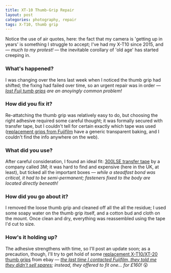 ```yaml
---
title: XT-10 Thumb-Grip Repair
layout: post
categories: photography, repair
tags: X-T10, thumb grip
---
```


Notice the use of air quotes, here: the fact that my camera is 'getting up in years' is something I struggle to accept; I've had my X-T10 since 2015, and — _much to my protest!_ — the inevitable corollary of 'old age' has started creeping in.

### What's happened? ###

I was changing over the lens last week when I noticed the thumb grip had shifted; the fixing had failed over time, so an urgent repair was in order — _[lost Fuji tumb grips](https://www.dpreview.com/forums/thread/4343992) are an anoyingly common problem!_

### How did you fix it? ###

Re-attatching the thumb grip was relatively easy to do, but choosing the right adhesive required some careful thought; it was formally secured with transfer tape, but I couldn't tell for certain exactly which tape was used ([replacement grips from Fujifilm](https://m.youtube.com/watch?v=cjHktODe0qU&pp=ygUQeC10MTAgdGh1bWIgZ3JpcA%3D%3D) have a generic transparent baking, and I couldn't find the info anywhere on the web). 

### What did you use? ###

After careful consideration, I found an ideal fit: [300LSE transfer tape](https://technicaldatasheets.3m.com/en_US?pif=000044?locale=en-US) by a company called 3M; it was hard to find and expensive (here in the UK, at least), but ticked all the important boxes — _while a steadfast bond was critical, it had to be semi-permanent; fasteners fixed to the body are located directly beneath!_

### How did you go about it? ###

I removed the loose thumb grip and cleaned off all the all the residue; I used some soapy water on the thumb grip itself, and a cotton bud and cloth on the mount. Once clean and dry, everything was reassembled using the tape I'd cut to size.

### How's it holding up? ###

The adhesive strengthens with time, so I'll post an update soon; as a precaution, though, I'll try to get hold of some [replacement X-T10/XT-20 thumb grips](https://www.ebay.co.uk/sch/i.html?_from=R40&_trksid=p2047675.m570.l1313&_nkw=fuji+x-t10+thumb+grip&_sacat=0) from ebay — _[the last time I contacted Fujifilm, they told me they didn't sell spares](https://discuss.pixls.us/t/stupid-is-as-stupid-does/35594/48?u=martbetz); instead, they offered to fit one... for £160!_ 😲
